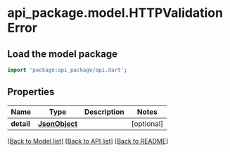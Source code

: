 # api_package.model.HTTPValidationError

## Load the model package
```dart
import 'package:api_package/api.dart';
```

## Properties
Name | Type | Description | Notes
------------ | ------------- | ------------- | -------------
**detail** | [**JsonObject**](.md) |  | [optional] 

[[Back to Model list]](../README.md#documentation-for-models) [[Back to API list]](../README.md#documentation-for-api-endpoints) [[Back to README]](../README.md)


